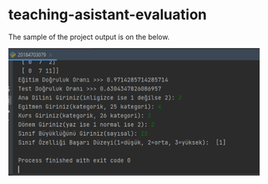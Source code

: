 # teaching-asistant-evaluation

The sample of the project output is on the below.

![OUTPUT](output.PNG)
